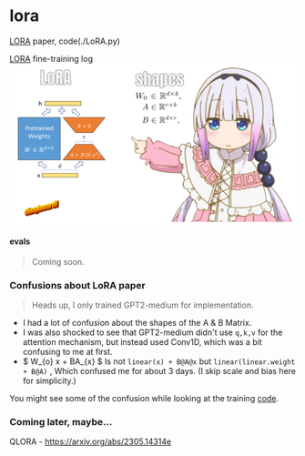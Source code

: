 # lora  

[LORA](https://arxiv.org/abs/2106.09685) paper, code(./LoRA.py)

[LORA](https://wandb.ai/afterhoursbilly/lora/runs/) fine-training log
![alt_text](images/for_distinguished_gangster.png)

#### evals 
>Coming soon.

### Confusions about LoRA paper
> Heads up, I only trained GPT2-medium for implementation.

- I had a lot of confusion about the shapes of the A & B Matrix.
- I was also shocked to see that GPT2-medium didn't use `q,k,v` for the attention mechanism, but instead used Conv1D, which was a bit confusing to me at first.
- $ W_{o} x + BA_{x} $ Is not `linear(x) + B@A@x` but `linear(linear.weight + B@A)` , Which confused me for about 3 days. (I skip scale and bias here for simplicity.)

You might see some of the confusion while looking at the training [code](./lora-training.py).



### Coming later, maybe...
QLORA - https://arxiv.org/abs/2305.14314e
